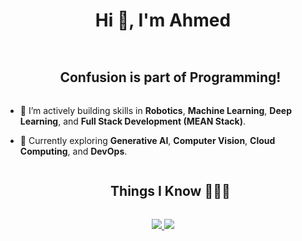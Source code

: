 <div align="center">
    <h1 style="display: inline-block">Hi 👋, I'm Ahmed </h1>
</div>

<!-- Snake Animation -->

<!-- Intro -->
<div id="user-content-toc">
  <ul align="center">
    <h2 style="display: inline-block">Confusion is part of Programming!</h2>
  </ul>
</div>

- 🔭 I’m actively building skills in **Robotics**, **Machine Learning**, **Deep Learning**, and **Full Stack Development (MEAN Stack)**.

- 🌱 Currently exploring **Generative AI**, **Computer Vision**, **Cloud Computing**, and **DevOps**.



<!-- Technologies -->
<div id="user-content-toc">
  <ul align="center">
    <summary><h2 style="display: inline-block">Things I Know 👨🏻‍💻</h2></summary>
  </ul>
</div>
<p align="center">
  <a href="https://skillicons.dev">
    <img src="https://skillicons.dev/icons?i=c,cpp,cs,html,css,js,ts,docker,arduino,git"  />
    <img src="https://skillicons.dev/icons?i=aws,java,mysql,nodejs,py,tensorflow,pytorch,linux,matlab,github" />
  </a>
</p>

